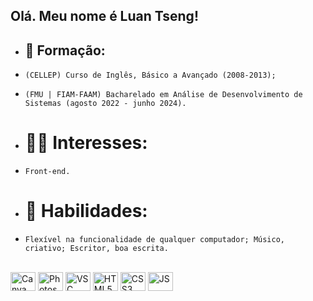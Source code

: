 ## Olá. Meu nome é Luan Tseng!

- <h2>🌱 Formação:</h2> 
-     (CELLEP) Curso de Inglês, Básico a Avançado (2008-2013); 
-     (FMU | FIAM-FAAM) Bacharelado em Análise de Desenvolvimento de Sistemas (agosto 2022 - junho 2024).
- <h1>👨‍💻 Interesses:</h1>
-     Front-end.
- <h1>🧒 Habilidades:</h1> 
-     Flexível na funcionalidade de qualquer computador; Músico, criativo; Escritor, boa escrita.

<div style="display: inline_block"><br>      
 <img align="center" alt="Canva" height="30" width="40" src="https://cdn.jsdelivr.net/gh/devicons/devicon/icons/canva/canva-original.svg">
 <img align="center" alt="Photoshop" height="30" width="40" src="https://cdn.jsdelivr.net/gh/devicons/devicon/icons/photoshop/photoshop-line.svg">
 <img align="center" alt="VSC" height="30" width="40" src="https://cdn.jsdelivr.net/gh/devicons/devicon/icons/vscode/vscode-original-wordmark.svg">
 <img align="center" alt="HTML5" height="30" width="40" src="https://cdn.jsdelivr.net/gh/devicons/devicon/icons/html5/html5-plain-wordmark.svg">
 <img align="center" alt="CSS3" height="30" width="40" src="https://cdn.jsdelivr.net/gh/devicons/devicon/icons/css3/css3-original-wordmark.svg">
 <img align="center" alt="JS" height="30" width="40" src="https://cdn.jsdelivr.net/gh/devicons/devicon/icons/javascript/javascript-plain.svg">
</div>

